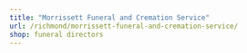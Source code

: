 ```yaml
---
title: "Morrissett Funeral and Cremation Service"
url: /richmond/morrissett-funeral-and-cremation-service/
shop: funeral directors
---
```

